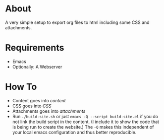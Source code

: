 # About
A very simple setup to export org files to html including some CSS and attachments.

# Requirements
- Emacs
- Optionally: A Webserver

# How To
- Content goes into _content_
- CSS goes into _CSS_
- Attachments goes into _attachments_
- Run `./build-site.sh` or just `emacs -Q --script build-site.el` if you do not link the build script in the content.
(I include it to show the code that is being run to create the website.)
The `-Q` makes this independent of your local emacs configuration and thus better reproducible.

